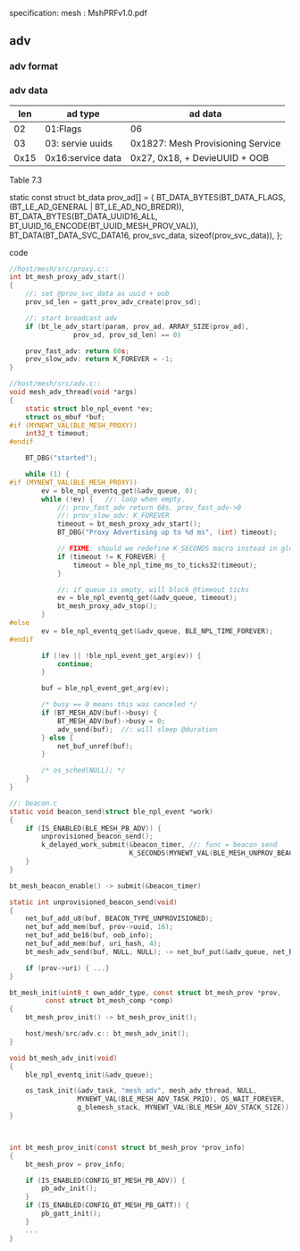 
specification:
mesh : MshPRFv1.0.pdf


## adv


### adv format


### adv data

| len | ad type | ad data |
| -- | -- | -- |
| 02 | 01:Flags | 06 |
| 03 | 03: servie uuids | 0x1827: Mesh Provisioning Service |
| 0x15 | 0x16:service data | 0x27, 0x18, + DevieUUID + OOB |

Table 7.3

static const struct bt_data prov_ad[] = {
	BT_DATA_BYTES(BT_DATA_FLAGS, (BT_LE_AD_GENERAL | BT_LE_AD_NO_BREDR)),
	BT_DATA_BYTES(BT_DATA_UUID16_ALL,
		      BT_UUID_16_ENCODE(BT_UUID_MESH_PROV_VAL)),
	BT_DATA(BT_DATA_SVC_DATA16, prov_svc_data, sizeof(prov_svc_data)),
};


code

```C
//host/mesh/src/proxy.c::
int bt_mesh_proxy_adv_start()
{
    //: set @prov_svc_data as uuid + oob
    prov_sd_len = gatt_prov_adv_create(prov_sd);

    //: start broadcast adv
    if (bt_le_adv_start(param, prov_ad, ARRAY_SIZE(prov_ad),
                prov_sd, prov_sd_len) == 0)

    prov_fast_adv: return 60s;
    prov_slow_adv: return K_FOREVER = -1;
}

//host/mesh/src/adv.c::
void mesh_adv_thread(void *args)
{
	static struct ble_npl_event *ev;
	struct os_mbuf *buf;
#if (MYNEWT_VAL(BLE_MESH_PROXY))
	int32_t timeout;
#endif

	BT_DBG("started");

	while (1) {
#if (MYNEWT_VAL(BLE_MESH_PROXY))
		ev = ble_npl_eventq_get(&adv_queue, 0);
		while (!ev) {   //: loop when empty.
            //: prov_fast_adv return 60s. prov_fast_adv->0
            //: prov_slow_adv: K_FOREVER
			timeout = bt_mesh_proxy_adv_start();
			BT_DBG("Proxy Advertising up to %d ms", (int) timeout);

			// FIXME: should we redefine K_SECONDS macro instead in glue?
			if (timeout != K_FOREVER) {
				timeout = ble_npl_time_ms_to_ticks32(timeout);
			}

            //: if queue is empty, will block @timeout ticks
			ev = ble_npl_eventq_get(&adv_queue, timeout);
			bt_mesh_proxy_adv_stop();
		}
#else
		ev = ble_npl_eventq_get(&adv_queue, BLE_NPL_TIME_FOREVER);
#endif

		if (!ev || !ble_npl_event_get_arg(ev)) {
			continue;
		}

		buf = ble_npl_event_get_arg(ev);

		/* busy == 0 means this was canceled */
		if (BT_MESH_ADV(buf)->busy) {
			BT_MESH_ADV(buf)->busy = 0;
			adv_send(buf);  //: will sleep @duration
		} else {
			net_buf_unref(buf);
		}

		/* os_sched(NULL); */
	}
}
```

```C
//: beacon.c
static void beacon_send(struct ble_npl_event *work)
{
    if (IS_ENABLED(BLE_MESH_PB_ADV)) {
		unprovisioned_beacon_send();
		k_delayed_work_submit(&beacon_timer, //: func = beacon_send
							  K_SECONDS(MYNEWT_VAL(BLE_MESH_UNPROV_BEACON_INT)));
	}
}

bt_mesh_beacon_enable() -> submit(&beacon_timer)

static int unprovisioned_beacon_send(void)
{
    net_buf_add_u8(buf, BEACON_TYPE_UNPROVISIONED);
	net_buf_add_mem(buf, prov->uuid, 16);
    net_buf_add_be16(buf, oob_info);
	net_buf_add_mem(buf, uri_hash, 4);
    bt_mesh_adv_send(buf, NULL, NULL); -> net_buf_put(&adv_queue, net_buf_ref(buf));

    if (prov->uri) { ...}
}
```

```C
bt_mesh_init(uint8_t own_addr_type, const struct bt_mesh_prov *prov,
		 const struct bt_mesh_comp *comp)
{
    bt_mesh_prov_init() -> bt_mesh_prov_init();

    host/mesh/src/adv.c:: bt_mesh_adv_init();
}

void bt_mesh_adv_init(void)
{
    ble_npl_eventq_init(&adv_queue);

    os_task_init(&adv_task, "mesh_adv", mesh_adv_thread, NULL,
	             MYNEWT_VAL(BLE_MESH_ADV_TASK_PRIO), OS_WAIT_FOREVER,
	             g_blemesh_stack, MYNEWT_VAL(BLE_MESH_ADV_STACK_SIZE));
}



int bt_mesh_prov_init(const struct bt_mesh_prov *prov_info)
{
	bt_mesh_prov = prov_info;

	if (IS_ENABLED(CONFIG_BT_MESH_PB_ADV)) {
		pb_adv_init();
	}
	if (IS_ENABLED(CONFIG_BT_MESH_PB_GATT)) {
		pb_gatt_init();
	}
	...
}



```